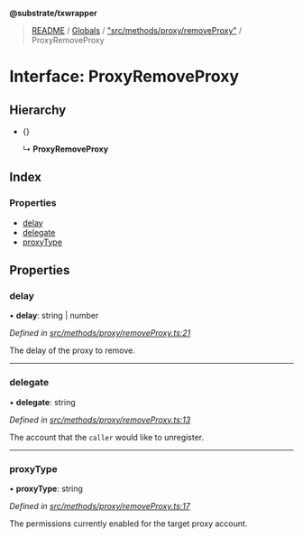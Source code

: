 **@substrate/txwrapper**

> [README](../README.md) / [Globals](../globals.md) / ["src/methods/proxy/removeProxy"](../modules/_src_methods_proxy_removeproxy_.md) / ProxyRemoveProxy

# Interface: ProxyRemoveProxy

## Hierarchy

* {}

  ↳ **ProxyRemoveProxy**

## Index

### Properties

* [delay](_src_methods_proxy_removeproxy_.proxyremoveproxy.md#delay)
* [delegate](_src_methods_proxy_removeproxy_.proxyremoveproxy.md#delegate)
* [proxyType](_src_methods_proxy_removeproxy_.proxyremoveproxy.md#proxytype)

## Properties

### delay

•  **delay**: string \| number

*Defined in [src/methods/proxy/removeProxy.ts:21](https://github.com/paritytech/txwrapper/blob/ddb0953/src/methods/proxy/removeProxy.ts#L21)*

The delay of the proxy to remove.

___

### delegate

•  **delegate**: string

*Defined in [src/methods/proxy/removeProxy.ts:13](https://github.com/paritytech/txwrapper/blob/ddb0953/src/methods/proxy/removeProxy.ts#L13)*

The account that the `caller` would like to unregister.

___

### proxyType

•  **proxyType**: string

*Defined in [src/methods/proxy/removeProxy.ts:17](https://github.com/paritytech/txwrapper/blob/ddb0953/src/methods/proxy/removeProxy.ts#L17)*

The permissions currently enabled for the target proxy account.
